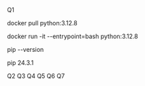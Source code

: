 Q1

docker pull python:3.12.8

docker run -it --entrypoint=bash python:3.12.8

pip --version

pip 24.3.1

Q2
Q3
Q4
Q5
Q6
Q7
